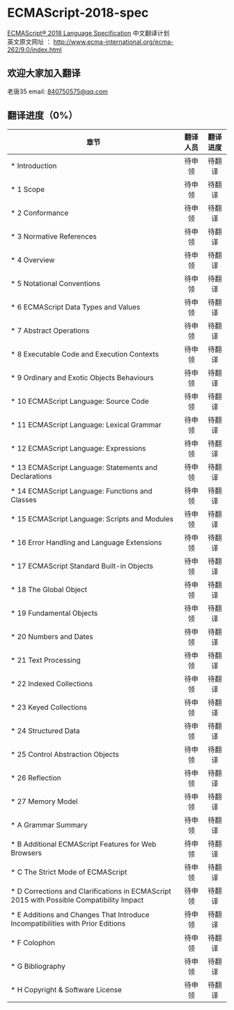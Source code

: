# ECMAScript-2018-spec 
[ECMAScript® 2018 Language Specification](http://www.ecma-international.org/ecma-262/9.0/index.html#Title) 中文翻译计划  
英文原文网址 ： http://www.ecma-international.org/ecma-262/9.0/index.html

## 欢迎大家加入翻译
老唐35 email: 840750575@qq.com 


## 翻译进度（0%）
|章节|翻译人员|翻译进度|
|-|:-:|:-:
|* Introduction |待申领 |待翻译|
|* 1 Scope |待申领 |待翻译|
|* 2 Conformance |待申领 |待翻译|
|* 3 Normative References |待申领 |待翻译|
|* 4 Overview |待申领 |待翻译|
|* 5 Notational Conventions |待申领 |待翻译|
|* 6 ECMAScript Data Types and Values |待申领 |待翻译|
|* 7 Abstract Operations |待申领 |待翻译|
|* 8 Executable Code and Execution Contexts |待申领 |待翻译|
|* 9 Ordinary and Exotic Objects Behaviours |待申领 |待翻译|
|* 10 ECMAScript Language: Source Code |待申领 |待翻译|
|* 11 ECMAScript Language: Lexical Grammar |待申领 |待翻译|
|* 12 ECMAScript Language: Expressions |待申领 |待翻译|
|* 13 ECMAScript Language: Statements and Declarations |待申领 |待翻译|
|* 14 ECMAScript Language: Functions and Classes |待申领 |待翻译|
|* 15 ECMAScript Language: Scripts and Modules |待申领 |待翻译|
|* 16 Error Handling and Language Extensions |待申领 |待翻译|
|* 17 ECMAScript Standard Built-in Objects |待申领 |待翻译|
|* 18 The Global Object |待申领 |待翻译|
|* 19 Fundamental Objects |待申领 |待翻译|
|* 20 Numbers and Dates |待申领 |待翻译|
|* 21 Text Processing |待申领 |待翻译|
|* 22 Indexed Collections |待申领 |待翻译|
|* 23 Keyed Collections |待申领 |待翻译|
|* 24 Structured Data |待申领 |待翻译|
|* 25 Control Abstraction Objects |待申领 |待翻译|
|* 26 Reflection |待申领 |待翻译|
|* 27 Memory Model |待申领 |待翻译|
|* A Grammar Summary |待申领 |待翻译|
|* B Additional ECMAScript Features for Web Browsers |待申领 |待翻译|
|* C The Strict Mode of ECMAScript |待申领 |待翻译|
|* D Corrections and Clarifications in ECMAScript 2015 with Possible Compatibility Impact |待申领 |待翻译|
|* E Additions and Changes That Introduce Incompatibilities with Prior Editions |待申领 |待翻译|
|* F Colophon |待申领 |待翻译|
|* G Bibliography |待申领 |待翻译|
|* H Copyright & Software License |待申领 |待翻译|


